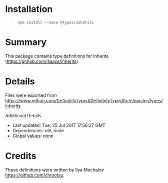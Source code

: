 # Installation
> `npm install --save @types/inherits`

# Summary
This package contains type definitions for inherits (https://github.com/isaacs/inherits).

# Details
Files were exported from https://www.github.com/DefinitelyTyped/DefinitelyTyped/tree/master/types/inherits

Additional Details
 * Last updated: Tue, 25 Jul 2017 17:56:27 GMT
 * Dependencies: util, node
 * Global values: none

# Credits
These definitions were written by Ilya Mochalov <https://github.com/chrootsu>.
